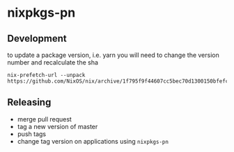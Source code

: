 # nixpkgs-pn

## Development

to update a package version, i.e. yarn
you will need to change the version number and recalculate the sha

```
nix-prefetch-url --unpack https://github.com/NixOS/nix/archive/1f795f9f44607cc5bec70d1300150bfefcef2aae.tar.gz
```

## Releasing

* merge pull request
* tag a new version of master
* push tags
* change tag version on applications using `nixpkgs-pn`

